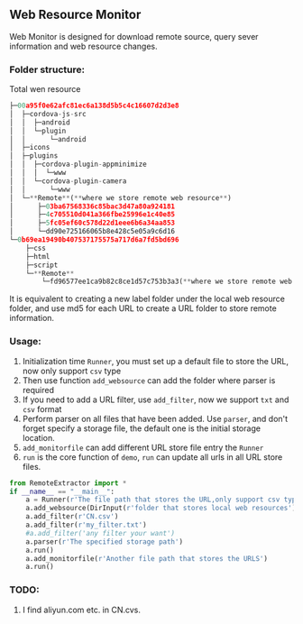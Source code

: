 ## Web Resource Monitor 

Web Monitor is designed for download remote source, query sever information and web  resource changes.

### Folder structure:

Total wen resource

```python
├─00a95f0e62afc81ec6a138d5b5c4c16607d2d3e8  
│  ├─cordova-js-src  
│  │  ├─android  
│  │  └─plugin  
│  │      └─android  
│  ├─icons  
│  ├─plugins  
│  │  ├─cordova-plugin-appminimize  
│  │  │  └─www  
│  │  └─cordova-plugin-camera  
│  │      └─www  
│  └─**Remote**(**where we store remote web resource**)  
│      ├─03ba67568336c85bac3d47a80a924181  
│      ├─4c705510d041a366fbe25996e1c40e85  
│      ├─5fc05ef60c578d22d1eee6b6a34aa853  
│      └─dd90e725166065b8e428c5e05a9c6d16  
└─0b69ea19490b407537175575a717d6a7fd5bd696  
    ├─css  
    ├─html  
    ├─script  
    └─**Remote**  
        └─fd96577ee1ca9b82c8ce1d57c753b3a3(**where we store remote web resource**)
```


It is equivalent to creating a new label folder under the local web resource folder, and use md5 for each URL to create a URL folder to store remote information.

### Usage:

1. Initialization time `Runner`, you must set up a default file to store the URL, now only support `csv` type
2. Then use function `add_websource` can add the folder where parser is required
3. If you need to add a URL filter, use `add_filter`, now we support `txt` and `csv` format
4. Perform parser on all files that have been added. Use `parser`, and don't forget specify a storage file, the default one is the initial storage location.
5. `add_monitorfile` can add different URL store file entry the `Runner`
6. `run` is the core function of `demo`, `run` can update all urls in all URL store files.

```python
from RemoteExtractor import *
if __name__ == "__main__":
    a = Runner(r'The file path that stores the URL,only support csv type')
    a.add_websource(DirInput(r'folder that stores local web resources'),"The tag you want to set")
    a.add_filter(r'CN.csv')
    a.add_filter(r'my_filter.txt')
    #a.add_filter('any filter your want')
    a.parser(r'The specified storage path')
    a.run()
    a.add_monitorfile(r'Another file path that stores the URLS')
    a.run()
```

### TODO:
1. I find aliyun.com etc. in CN.cvs.
